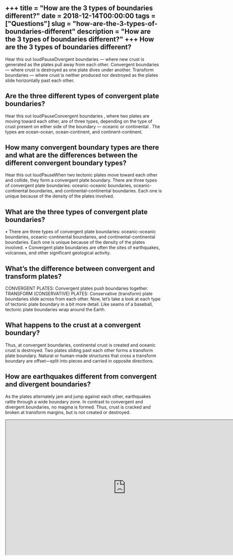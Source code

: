 +++
title = "How are the 3 types of boundaries different?"
date = 2018-12-14T00:00:00
tags = ["Questions"]
slug = "how-are-the-3-types-of-boundaries-different"
description = "How are the 3 types of boundaries different?"
+++
How are the 3 types of boundaries different?
--------------------------------------------

Hear this out loudPauseDivergent boundaries — where new crust is generated as the plates pull away from each other. Convergent boundaries — where crust is destroyed as one plate dives under another. Transform boundaries — where crust is neither produced nor destroyed as the plates slide horizontally past each other.

Are the three different types of convergent plate boundaries?
-------------------------------------------------------------

Hear this out loudPauseConvergent boundaries , where two plates are moving toward each other, are of three types, depending on the type of crust present on either side of the boundary — oceanic or continental . The types are ocean-ocean, ocean-continent, and continent-continent.

How many convergent boundary types are there and what are the differences between the different convergent boundary types?
--------------------------------------------------------------------------------------------------------------------------

Hear this out loudPauseWhen two tectonic plates move toward each other and collide, they form a convergent plate boundary. There are three types of convergent plate boundaries: oceanic-oceanic boundaries, oceanic-continental boundaries, and continental-continental boundaries. Each one is unique because of the density of the plates involved.

What are the three types of convergent plate boundaries?
--------------------------------------------------------

• There are three types of convergent plate boundaries: oceanic-oceanic boundaries, oceanic-continental boundaries, and continental-continental boundaries. Each one is unique because of the density of the plates involved. • Convergent plate boundaries are often the sites of earthquakes, volcanoes, and other significant geological activity.

What’s the difference between convergent and transform plates?
--------------------------------------------------------------

CONVERGENT PLATES: Convergent plates push boundaries together. TRANSFORM (CONSERVATIVE) PLATES: Conservative (transform) plate boundaries slide across from each other. Now, let’s take a look at each type of tectonic plate boundary in a bit more detail. Like seams of a baseball, tectonic plate boundaries wrap around the Earth.

What happens to the crust at a convergent boundary?
---------------------------------------------------

Thus, at convergent boundaries, continental crust is created and oceanic crust is destroyed. Two plates sliding past each other forms a transform plate boundary. Natural or human-made structures that cross a transform boundary are offset—split into pieces and carried in opposite directions.

How are earthquakes different from convergent and divergent boundaries?
-----------------------------------------------------------------------

As the plates alternately jam and jump against each other, earthquakes rattle through a wide boundary zone. In contrast to convergent and divergent boundaries, no magma is formed. Thus, crust is cracked and broken at transform margins, but is not created or destroyed.

<iframe allow="accelerometer; autoplay; clipboard-write; encrypted-media; gyroscope; picture-in-picture" allowfullscreen="" class="__youtube_prefs__  epyt-is-override  no-lazyload" data-no-lazy="1" data-origheight="433" data-origwidth="770" data-skipgform_ajax_framebjll="" height="433" id="_ytid_14439" loading="lazy" src="https://www.youtube.com/embed/LnTaooNKoA0?enablejsapi=1&autoplay=0&cc_load_policy=0&cc_lang_pref=&iv_load_policy=1&loop=0&modestbranding=0&rel=1&fs=1&playsinline=0&autohide=2&theme=dark&color=red&controls=1&" title="YouTube player" width="770"></iframe>